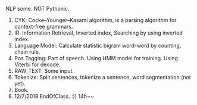 NLP some. NOT Pythonic.
1. CYK: Cocke–Younger–Kasami algorithm, is a parsing algorithm for context-free grammars.
2. IR: Information Retrieval, Inverted index, Searching by using inverted index.
3. Language Model: Calculate statistic bigram word-word by counting, chain rule.
4. Pos Tagging: Part of speech. Using HMM model for training. Using Viterbi for decode.
5. RAW_TEXT: Some input.
6. Tokenize: Split sentences, tokenize a sentence, word segmentation (not yet).
7. Book.
8. 12/7/2018 EndOfClass. :)) 14h~~
